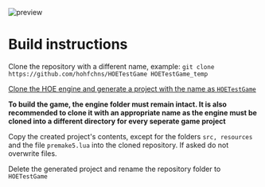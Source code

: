 ![preview](https://user-images.githubusercontent.com/57037334/167254152-78ff67e3-dd15-4d1d-9844-5d1087c7d2ed.gif)


# Build instructions
Clone the repository with a different name, example:
```git clone https://github.com/hohfchns/HOETestGame HOETestGame_temp```

[Clone the HOE engine and generate a project with the name as ```HOETestGame```](https://github.com/HO-org/HOE#readme)

**To build the game, the engine folder must remain intact. It is also recommended to clone it with an appropriate name as the engine must be cloned into a different directory for every seperate game project**

Copy the created project's contents, except for the folders ```src, resources``` and the file ```premake5.lua``` into the cloned repository. If asked do not overwrite files.

Delete the generated project and rename the repository folder to ```HOETestGame```
